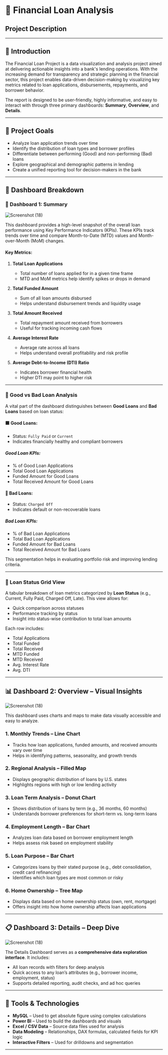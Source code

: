# 🏦 Financial Loan Analysis  
## Project Description
---
## 📘 Introduction

The Financial Loan Project is a data visualization and analysis project aimed at delivering actionable insights into a bank's lending operations. With the increasing demand for transparency and strategic planning in the financial sector, this project enables data-driven decision-making by visualizing key metrics related to loan applications, disbursements, repayments, and borrower behavior.

The report is designed to be user-friendly, highly informative, and easy to interact with through three primary dashboards: **Summary**, **Overview**, and **Details**.

---

## 🎯 Project Goals

- Analyze loan application trends over time
- Identify the distribution of loan types and borrower profiles
- Differentiate between performing (Good) and non-performing (Bad) loans
- Explore geographical and demographic patterns in lending
- Create a unified reporting tool for decision-makers in the bank

---

## 🧩 Dashboard Breakdown

### 🔹 Dashboard 1: Summary

![Screenshot (18)](https://github.com/user-attachments/assets/66ff237f-801d-4b63-996e-12488f8f054c)


This dashboard provides a high-level snapshot of the overall loan performance using Key Performance Indicators (KPIs). These KPIs track trends over time and compare Month-to-Date (MTD) values and Month-over-Month (MoM) changes. 

#### Key Metrics:

1. **Total Loan Applications**  
   - Total number of loans applied for in a given time frame
   - MTD and MoM metrics help identify spikes or drops in demand

2. **Total Funded Amount**  
   - Sum of all loan amounts disbursed
   - Helps understand disbursement trends and liquidity usage

3. **Total Amount Received**  
   - Total repayment amount received from borrowers
   - Useful for tracking incoming cash flows

4. **Average Interest Rate**  
   - Average rate across all loans
   - Helps understand overall profitability and risk profile

5. **Average Debt-to-Income (DTI) Ratio**  
   - Indicates borrower financial health
   - Higher DTI may point to higher risk

---

### 🔹 Good vs Bad Loan Analysis

A vital part of the dashboard distinguishes between **Good Loans** and **Bad Loans** based on loan status:

#### 🟩 Good Loans:
- Status: `Fully Paid` or `Current`
- Indicates financially healthy and compliant borrowers

##### Good Loan KPIs:
- % of Good Loan Applications
- Total Good Loan Applications
- Funded Amount for Good Loans
- Total Received Amount for Good Loans

#### 🔺 Bad Loans:
- Status: `Charged Off`
- Indicates default or non-recoverable loans

##### Bad Loan KPIs:
- % of Bad Loan Applications
- Total Bad Loan Applications
- Funded Amount for Bad Loans
- Total Received Amount for Bad Loans

This segmentation helps in evaluating portfolio risk and improving lending criteria.

---

### 🔹 Loan Status Grid View

A tabular breakdown of loan metrics categorized by **Loan Status** (e.g., Current, Fully Paid, Charged Off, Late). This view allows for:
- Quick comparison across statuses
- Performance tracking by status
- Insight into status-wise contribution to total loan amounts

Each row includes:
- Total Applications  
- Total Funded  
- Total Received  
- MTD Funded  
- MTD Received  
- Avg. Interest Rate  
- Avg. DTI  

---

## 📊 Dashboard 2: Overview – Visual Insights

![Screenshot (18)](https://github.com/user-attachments/assets/2e9ca98f-3ddf-43b2-859d-091d0c32e222)


This dashboard uses charts and maps to make data visually accessible and easy to analyze.

### 1. **Monthly Trends – Line Chart**
- Tracks how loan applications, funded amounts, and received amounts vary over time
- Helps in identifying patterns, seasonality, and growth trends

### 2. **Regional Analysis – Filled Map**
- Displays geographic distribution of loans by U.S. states
- Highlights regions with high or low lending activity

### 3. **Loan Term Analysis – Donut Chart**
- Shows distribution of loans by term (e.g., 36 months, 60 months)
- Understands borrower preferences for short-term vs. long-term loans

### 4. **Employment Length – Bar Chart**
- Analyzes loan data based on borrower employment length
- Helps assess risk based on employment stability

### 5. **Loan Purpose – Bar Chart**
- Categorizes loans by their stated purpose (e.g., debt consolidation, credit card refinancing)
- Identifies which loan types are most common or risky

### 6. **Home Ownership – Tree Map**
- Displays data based on home ownership status (own, rent, mortgage)
- Offers insight into how home ownership affects loan applications

---

## 📋 Dashboard 3: Details – Deep Dive

![Screenshot (18)](https://github.com/user-attachments/assets/b81f89ab-717e-43a5-acad-e7ee881fbf34)


The Details Dashboard serves as a **comprehensive data exploration interface**. It includes:
- All loan records with filters for deep analysis
- Quick access to any loan’s attributes (e.g., borrower income, employment, status)
- Supports detailed reporting, audit checks, and ad hoc queries

---

## 🔧 Tools & Technologies

- **MySQL** – Used to get absolute figure using complex calculations
- **Power BI** – Used to build the dashboards and visuals
- **Excel / CSV Data** – Source data files used for analysis
- **Data Modeling** – Relationships, DAX formulas, calculated fields for KPI logic
- **Interactive Filters** – Used for drilldowns and segmentation

---
